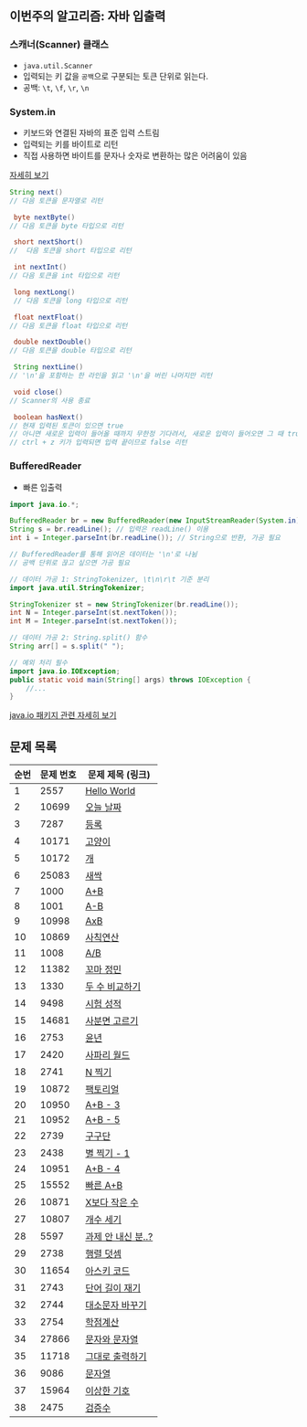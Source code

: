 
## 이번주의 알고리즘: 자바 입출력
### 스캐너(Scanner) 클래스
- `java.util.Scanner`
- 입력되는 키 값을 `공백`으로 구분되는 토큰 단위로 읽는다.
- 공백: `\t`, `\f`, `\r`, `\n`

### System.in
- 키보드와 연결된 자바의 표준 입력 스트림
- 입력되는 키를 바이트로 리턴
- 직접 사용하면 바이트를 문자나 숫자로 변환하는 많은 어려움이 있음

[자세히 보기](https://m.blog.naver.com/ghdalswl77/222022930336)


```java
String next() 
// 다음 토큰을 문자열로 리턴 

 byte nextByte()
// 다음 토큰을 byte 타입으로 리턴 

 short nextShort() 
//  다음 토큰을 short 타입으로 리턴 

 int nextInt() 
// 다음 토큰을 int 타입으로 리턴

 long nextLong() 
 // 다음 토큰을 long 타입으로 리턴 

 float nextFloat() 
// 다음 토큰을 float 타입으로 리턴 

 double nextDouble() 
// 다음 토큰을 double 타입으로 리턴 

 String nextLine() 
// '\n'을 포함하는 한 라인을 읽고 '\n'을 버린 나머지만 리턴 

 void close() 
// Scanner의 사용 종료 

 boolean hasNext() 
// 현재 입력된 토큰이 있으면 true
// 아니면 새로운 입력이 들어올 때까지 무한정 기다려서, 새로운 입력이 들어오면 그 때 true 리턴
// ctrl + z 키가 입력되면 입력 끝이므로 false 리턴 
```

### BufferedReader
- 빠른 입출력
```java
import java.io.*;

BufferedReader br = new BufferedReader(new InputStreamReader(System.in)); // 선언
String s = br.readLine(); // 입력은 readLine() 이용
int i = Integer.parseInt(br.readLine()); // String으로 반환, 가공 필요

// BufferedReader를 통해 읽어온 데이터는 '\n'로 나뉨
// 공백 단위로 끊고 싶으면 가공 필요

// 데이터 가공 1: StringTokenizer, \t\n\r\t 기준 분리
import java.util.StringTokenizer;

StringTokenizer st = new StringTokenizer(br.readLine());
int N = Integer.parseInt(st.nextToken());
int M = Integer.parseInt(st.nextToken());

// 데이터 가공 2: String.split() 함수
String arr[] = s.split(" ");

// 예외 처리 필수
import java.io.IOException; 
public static void main(String[] args) throws IOException { 
    //... 
}
```

[java.io 패키지 관련 자세히 보기](https://velog.io/@ljs0429777/Java-IO)




## 문제 목록

| **순번** | **문제 번호** | **문제 제목 (링크)** | 
| -------- | -------- | -------- | 
| 1 | 2557 | [Hello World](https://www.acmicpc.net/problem/2557) |
| 2 | 10699 | [오늘 날짜](https://www.acmicpc.net/problem/10699) |
| 3 | 7287 | [등록](https://www.acmicpc.net/problem/7287) |
| 4 | 10171 | [고양이](https://www.acmicpc.net/problem/10171) |
| 5 | 10172 | [개](https://www.acmicpc.net/problem/10172) |
| 6 | 25083 | [새싹](https://www.acmicpc.net/problem/25083) |
| 7 | 1000 | [A+B](https://www.acmicpc.net/problem/1000) |
| 8 | 1001 | [A-B](https://www.acmicpc.net/problem/1001) |
| 9 | 10998 | [AxB](https://www.acmicpc.net/problem/10998) |
| 10 | 10869 | [사칙연산](https://www.acmicpc.net/problem/10869) |
| 11 | 1008 | [A/B](https://www.acmicpc.net/problem/1008) |
| 12 | 11382 | [꼬마 정민](https://www.acmicpc.net/problem/11382) |
| 13 | 1330 | [두 수 비교하기](https://www.acmicpc.net/problem/1330) |
| 14 | 9498 | [시험 성적](https://www.acmicpc.net/problem/9498) |
| 15 | 14681 | [사분면 고르기](https://www.acmicpc.net/problem/14681) |
| 16 | 2753 | [윤년](https://www.acmicpc.net/problem/2753) |
| 17 | 2420 | [사파리 월드](https://www.acmicpc.net/problem/2420) |
| 18 | 2741 | [N 찍기](https://www.acmicpc.net/problem/2741) |
| 19 | 10872 | [팩토리얼](https://www.acmicpc.net/problem/10872) |
| 20 | 10950 | [A+B - 3](https://www.acmicpc.net/problem/10950) |
| 21 | 10952 | [A+B - 5](https://www.acmicpc.net/problem/10952) |
| 22 | 2739 | [구구단](https://www.acmicpc.net/problem/2739) |
| 23 | 2438 | [별 찍기 - 1](https://www.acmicpc.net/problem/2438) |
| 24 | 10951 | [A+B - 4](https://www.acmicpc.net/problem/10951) |
| 25 | 15552 | [빠른 A+B](https://www.acmicpc.net/problem/15552) |
| 26 | 10871 | [X보다 작은 수](https://www.acmicpc.net/problem/10871) |
| 27 | 10807 | [개수 세기](https://www.acmicpc.net/problem/10807) |
| 28 | 5597 | [과제 안 내신 분..?](https://www.acmicpc.net/problem/5597) |
| 29 | 2738 | [행렬 덧셈](https://www.acmicpc.net/problem/2738) |
| 30 | 11654 | [아스키 코드](https://www.acmicpc.net/problem/11654) |
| 31 | 2743 | [단어 길이 재기](https://www.acmicpc.net/problem/2743) |
| 32 | 2744 | [대소문자 바꾸기](https://www.acmicpc.net/problem/2744) |
| 33 | 2754 | [학점계산](https://www.acmicpc.net/problem/2754) |
| 34 | 27866 | [문자와 문자열](https://www.acmicpc.net/problem/27866) |
| 35 | 11718 | [그대로 출력하기](https://www.acmicpc.net/problem/11718) |
| 36 | 9086 | [문자열](https://www.acmicpc.net/problem/9086) |
| 37 | 15964 | [이상한 기호](https://www.acmicpc.net/problem/15964) |
| 38 | 2475 | [검증수](https://www.acmicpc.net/problem/2475) |

